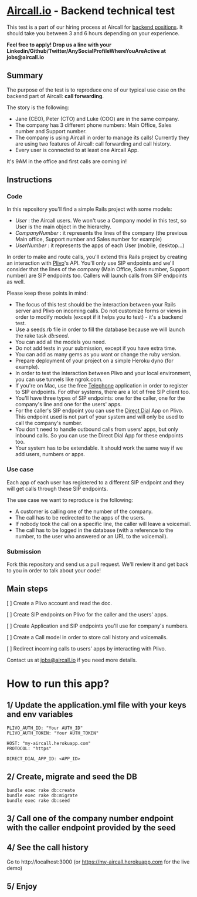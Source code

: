 # [Aircall.io](https://aircall.io) - Backend technical test

This test is a part of our hiring process at Aircall for [backend positions](https://aircall.io/jobs#BackendDeveloper). It should take you between 3 and 6 hours depending on your experience.

__Feel free to apply! Drop us a line with your Linkedin/Github/Twitter/AnySocialProfileWhereYouAreActive at jobs@aircall.io__

## Summary

The purpose of the test is to reproduce one of our typical use case on the backend part of Aircall: __call forwarding__.

The story is the following:

- Jane (CEO), Peter (CTO) and Luke (COO) are in the same company.
- The company has 3 different phone numbers: Main Office, Sales number and Support number.
- The company is using Aircall in order to manage its calls! Currently they are using two features of Aircall: call forwarding and call history.
- Every user is connected to at least one Aircall App.

It's 9AM in the office and first calls are coming in!

## Instructions

### Code

In this repository you'll find a simple Rails project with some models: 

- _User_ : the Aircall users. We won't use a Company model in this test, so User is the main object in the hierarchy.
- _CompanyNumber_ : it represents the lines of the company (the previous Main office, Support number and Sales number for example)
- _UserNumber_ : it represents the apps of each User (mobile, desktop...)

In order to make and route calls, you'll extend this Rails project by creating an interaction with [Plivo](https://plivo.com)'s API. You'll only use SIP endpoints and we'll consider that the lines of the company (Main Office, Sales number, Support number) are SIP endpoints too. Callers will launch calls from SIP endpoints as well.

Please keep these points in mind:

- The focus of this test should be the interaction between your Rails server and Plivo on incoming calls. Do not customize forms or views in order to modify models (except if it helps you to test) - it's a backend test.
- Use a seeds.rb file in order to fill the database because we will launch the rake task _db:seed_.
- You can add all the models you need.
- Do not add tests in your submission, except if you have extra time.
- You can add as many gems as you want or change the ruby version.
- Prepare deployment of your project on a simple Heroku dyno (for example).
- In order to test the interaction between Plivo and your local environment, you can use tunnels like ngrok.com.
- If you're on Mac, use the free [Telephone](http://www.tlphn.com/) application in order to register to SIP endpoints. For other systems, there are a lot of free SIP client too.
- You'll have three types of SIP endpoints: one for the caller, one for the company's line and one for the users' apps. 
- For the caller's SIP endpoint you can use the [Direct Dial](https://www.plivo.com/docs/getting-started/sip-endpoint/) App on Plivo. This endpoint used is not part of your system and will only be used to call the company's number.
- You don't need to handle outbound calls from users' apps, but only inbound calls. So you can use the Direct Dial App for these endpoints too.
- Your system has to be extendable. It should work the same way if we add users, numbers or apps.


### Use case

Each app of each user has registered to a different SIP endpoint and they will get calls through these SIP endpoints.

The use case we want to reproduce is the following:

- A customer is calling one of the number of the company.
- The call has to be redirected to the apps of the users. 
- If nobody took the call on a specific line, the caller will leave a voicemail.
- The call has to be logged in the database (with a reference to the number, to the user who answered or an URL to the voicemail).

### Submission

Fork this repository and send us a pull request. We'll review it and get back to you in order to talk about your code!

## Main steps

[ ] Create a Plivo account and read the doc.

[ ] Create SIP endpoints on Plivo for the caller and the users' apps.

[ ] Create Application and SIP endpoints you'll use for company's numbers.

[ ] Create a Call model in order to store call history and voicemails.

[ ] Redirect incoming calls to users' apps by interacting with Plivo.

Contact us at jobs@aircall.io if you need more details.


# How to run this app?

## 1/ Update the application.yml file with your keys and env variables

````
PLIVO_AUTH_ID: "Your AUTH_ID"
PLIVO_AUTH_TOKEN: "Your AUTH_TOKEN"

HOST: "my-aircall.herokuapp.com"
PROTOCOL: "https"

DIRECT_DIAL_APP_ID: <APP_ID>
`````

## 2/ Create, migrate and seed the DB

````
bundle exec rake db:create
bundle exec rake db:migrate
bundle exec rake db:seed
`````

## 3/ Call one of the company number endpoint with the caller endpoint provided by the seed

## 4/ See the call history

Go to http://localhost:3000 (or https://my-aircall.herokuapp.com for the live demo)

## 5/ Enjoy
